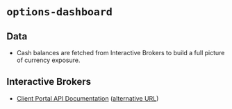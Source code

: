 # `options-dashboard`

## Data

- Cash balances are fetched from Interactive Brokers to build a full picture of currency exposure.

## Interactive Brokers

- [Client Portal API Documentation](https://interactivebrokers.github.io/cpwebapi/quickstart)
 ([alternative URL](https://www.interactivebrokers.com/api/doc.html))

